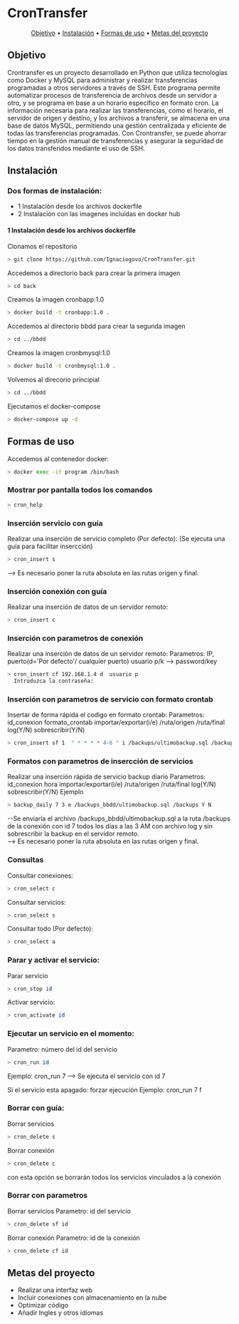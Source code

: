 # CronTransfer
<p align="center">
  <a href="#objetivo">Objetivo</a> •
  <a href="#instalación">Instalación</a> •
  <a href="#formas-de-uso">Formas de uso</a> •
  <a href="#metas-del-proyecto">Metas del proyecto</a><br>
</p>

## Objetivo

Crontransfer es un proyecto desarrollado en Python que utiliza tecnologías como Docker y MySQL para administrar y realizar transferencias programadas a otros servidores a través de SSH. Este programa permite automatizar procesos de transferencia de archivos desde un servidor a otro, y se programa en base a un horario específico en formato cron. La información necesaria para realizar las transferencias, como el horario, el servidor de origen y destino, y los archivos a transferir, se almacena en una base de datos MySQL, permitiendo una gestión centralizada y eficiente de todas las transferencias programadas. Con Crontransfer, se puede ahorrar tiempo en la gestión manual de transferencias y asegurar la seguridad de los datos transferidos mediante el uso de SSH.


## Instalación

### Dos formas de instalación:
- 1 Instalación desde los archivos dockerfile
- 2 Instalación con las imagenes incluidas en docker hub

#### 1 Instalación desde los archivos dockerfile

Clonamos el repositorio
```bash
> git clone https://github.com/Ignaciogovo/CronTransfer.git
```

Accedemos a directorio back para crear la primera imagen 
```bash
> cd back
```
Creamos la imagen cronbapp:1.0
```bash
> docker build -t cronbapp:1.0 .
```

Accedemos al directorio bbdd para crear la segunda imagen
```bash
> cd ../bbdd
```
Creamos la imagen cronbmysql:1.0
```bash
> docker build -t cronbmysql:1.0 .
```

Volvemos al direcorio principial
```bash
> cd ../bbdd
```

Ejecutamos el docker-compose
```bash
> docker-compose up -d
```



## Formas de uso
Accedemos al contenedor docker:
```bash
> docker exec -it program /bin/bash
```

### Mostrar por pantalla todos los comandos
```bash
> cron_help
```

### Inserción servicio con guía
Realizar una inserción de servicio completo (Por defecto): (Se ejecuta una guía para facilitar insercción)
```bash
> cron_insert s 
```
  --> Es necesario poner la ruta absoluta en las rutas origen y final.

### Inserción conexión con guía
Realizar una inserción de datos de un servidor remoto:
```bash
> cron_insert c
```
### Inserción con parametros de conexión 
Realizar una inserción de datos de un servidor remoto:
  Parametros: IP, puerto(d='Por defecto'/ cualquier puerto) usuario p/k --> password/key
```bash
> cron_insert cf 192.168.1.4 d  usuario p 
  Introduzca la contraseña:
```
### Inserción con parametros de servicio con formato crontab
Insertar de forma rápida el codigo en formato crontab:
 Parametros: id_conexion formato_crontab importar/exportar(i/e) /ruta/origen /ruta/final log(Y/N) sobrescribir(Y/N)
```bash
> cron_insert sf 1  " * * * * 4-6 " i /backups/ultimobackup.sql /backups_bbdd Y Y
```
  




### Formatos con parametros de insercción de servicios
Realizar una inserción rápida de servicio backup diario
  Parametros: id_conexion hora importar/exportar(i/e) /ruta/origen /ruta/final log(Y/N) sobrescribir(Y/N)
Ejemplo
```bash
> backup_daily 7 3 e /backups_bbdd/ultimobackup.sql /backups Y N
```
--Se enviaría el archivo /backups_bbdd/ultimobackup.sql a la ruta /backups de la conexión con id 7 todos los días a las 3 AM con archivo log 
  y sin sobrescribir la backup en el servidor remoto.                     
  --> Es necesario poner la ruta absoluta en las rutas origen y final.


### Consultas
Consultar conexiones: 
```bash
> cron_select c
```

Consultar servicios:
```bash
> cron_select s
```
Consultar todo (Por defecto):
```bash
> cron_select a
```

### Parar y activar el servicio:
Parar servicio
```bash
> cron_stop id
```
Activar servicio:
```bash
> cron_activate id
```

### Ejecutar un servicio en el momento:
  Parametro: número del id del servicio
```bash
> cron_run id
```
  Ejemplo: cron_run 7 --> Se ejecuta el servicio con id 7
 
 Si el servicio esta apagado:
 forzar ejecución
  Ejemplo: cron_run 7 f

### Borrar con guía:

Borrar servicios
```bash
> cron_delete s
```
Borrar conexión
```bash
> cron_delete c
```
con esta opción se borrarán todos los servicios vinculados a la conexión


### Borrar con parametros
Borrar servicios
  Parametro: id del servicio
```bash
> cron_delete sf id
```
Borrar conexión
  Parametro: id de la conexión
```bash
> cron_delete cf id
```

## Metas del proyecto
- Realizar una interfaz web
- Incluir conexiones con almacenamiento en la nube
- Optimizar código
- Añadir Ingles y otros idiomas
